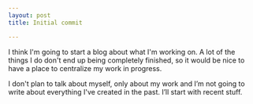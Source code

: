 ```yaml
---
layout: post
title: Initial commit

---
```


I think I'm going to start a blog about what I'm working on. A lot of the things I do don't end up being completely finished, so it would be nice to have a place to centralize my work in progress.

I don't plan to talk about myself, only about my work and I&rsquo;m not going to write about everything I've created in the past. I&rsquo;ll start with recent stuff.

